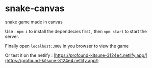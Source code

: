 # snake-canvas
snake game made in canvas

Use : <code>npm i</code> to install the dependecies first , then <code>npm start</code> to start the server.

Finally open <code>localhost:3008</code> in you browser to view the game


Or test it on the netlify : [https://profound-kitsune-3124e4.netlify.app/](https://profound-kitsune-3124e4.netlify.app/)
